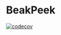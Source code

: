 # BeakPeek

[![codecov](https://codecov.io/gh/COS301-SE-2024/BeakPeek/graph/badge.svg?token=pVNeEnxgU7)](https://codecov.io/gh/COS301-SE-2024/BeakPeek)
